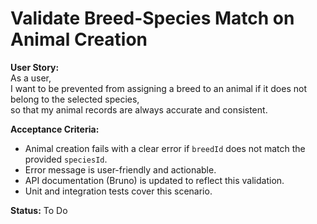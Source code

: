 # Validate Breed-Species Match on Animal Creation

**User Story:**  
As a user,  
I want to be prevented from assigning a breed to an animal if it does not belong to the selected species,  
so that my animal records are always accurate and consistent.

**Acceptance Criteria:**

-   Animal creation fails with a clear error if `breedId` does not match the provided `speciesId`.
-   Error message is user-friendly and actionable.
-   API documentation (Bruno) is updated to reflect this validation.
-   Unit and integration tests cover this scenario.

**Status:** To Do
